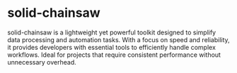 # solid-chainsaw
solid-chainsaw is a lightweight yet powerful toolkit designed to simplify data processing and automation tasks. With a focus on speed and reliability, it provides developers with essential tools to efficiently handle complex workflows. Ideal for projects that require consistent performance without unnecessary overhead.
